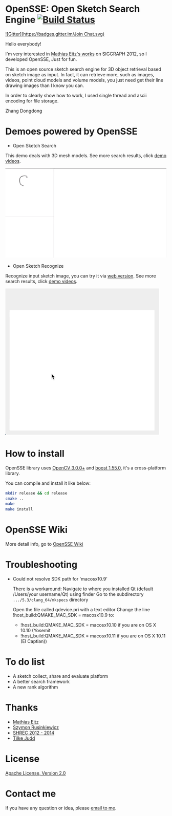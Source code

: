 OpenSSE: Open Sketch Search Engine [![Build Status](https://travis-ci.org/zddhub/opensse.svg?branch=zdd)](https://travis-ci.org/zddhub/opensse)
==================================

[![Gitter](https://badges.gitter.im/Join Chat.svg)](https://gitter.im/zddhub/opensse?utm_source=badge&utm_medium=badge&utm_campaign=pr-badge&utm_content=badge)

Hello everybody!

I'm very interested in [Mathias Eitz's works](http://cybertron.cg.tu-berlin.de/eitz/projects/sbsr/) on SIGGRAPH 2012, so I developed OpenSSE, Just for fun.

This is an open source sketch search engine for 3D object retrieval based on sketch image as input. In fact, it can retrieve more, such as images, videos, point cloud models and volume models, you just need get their line drawing images than I know you can.

In order to clearly show how to work, I used single thread and ascii encoding for file storage.

Zhang Dongdong


Demoes powered by OpenSSE
=========================

* Open Sketch Search

This demo deals with 3D mesh models. See more search results, click [demo videos](http://opensse.com).

![Sketch search demo](data/opensse.gif "Sketch search demo")

* Open Sketch Recognize

Recognize input sketch image, you can try it via [web version](http://online.opensse.com/). See more search results, click [demo videos](http://sr.opensse.com/).

![Sketch recognize demo](data/opensr.gif "Sketch recognize demo")

How to install
==============

OpenSSE library uses [OpenCV 3.0.0+](http://opencv.org/) and [boost 1.55.0](http://www.boost.org/), it's a cross-platform library.

You can compile and install it like below:

```sh
mkdir release && cd release
cmake ..
make
make install
```

OpenSSE Wiki
============
More detail info, go to [OpenSSE Wiki](https://github.com/zddhub/opensse/wiki)

Troubleshooting
===============
- Could not resolve SDK path for 'macosx10.9'

  There is a workaround:
  Navigate to where you installed Qt (default /Users/your username/Qt) using finder
  Go to the subdirectory `.../5.3/clang_64/mkspecs` directory

  Open the file called qdevice.pri with a text editor
  Change the line !host_build:QMAKE_MAC_SDK = macosx10.9 to:
  * !host_build:QMAKE_MAC_SDK
    = macosx10.10 if you are on OS X 10.10 (Yosemit
  * !host_build:QMAKE_MAC_SDK
    = macosx10.11 if you are on OS X 10.11 (EI Captian))

To do list
==========
- A sketch collect, share and evaluate platform
- A better search framework
- A new rank algorithm

Thanks
======
- [Mathias Eitz](http://cybertron.cg.tu-berlin.de/eitz/)
- [Szymon Rusinkiewicz](http://www.cs.princeton.edu/~smr/)
- [SHREC 2012 - 2014](http://www.itl.nist.gov/iad/vug/sharp/contest/2014/Generic3D/index.html)
- [Tilke Judd](http://people.csail.mit.edu/tjudd/)


License
=======

[Apache License, Version 2.0](http://www.apache.org/licenses/LICENSE-2.0)


Contact me
==========

If you have any question or idea, please [email to me](mailto:zddhub@gmail.com).

